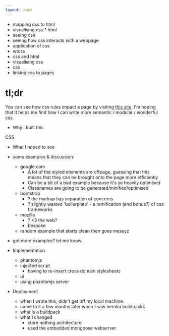 ```yaml
---
layout: post
---
```


* mapping css to html
* visualising css * html
* seeing css
* seeing how css interacts with a webpage
* application of css
* wtcss
* css and html
* visualising css
* css
* linking css to pages

# tl;dr

You can see how css rules impact a page by visiting [this site][wtcss].  I'm hoping that it helps me find how I can write more semantic / modular / wonderful css.

* Why I built this

CSS 

* What I hoped to see

* some examples & discussion:
	- google.com
		- A lot of the styled elements are offpage, guessing that this means that they can be brought onto the page more efficiently
		- Can be a bit of a bad example because it's so heavily optimised
		- Classnames are going to be generated/minified/optimised
	- bootstrap
		- ? the markup has separation of concerns
		- ? slightly wasted 'boilerplate' - a ramification (and bonus?) of css frameworks
	- mozilla
		- ? <3 the web?
		- bespoke
	- random example that starts clean then goes messyz

 - got more examples?  let me know!

* Implementation
	- phantomjs
	- injected script
		- having to re-insert cross domain stylesheets
	- ui
	- using phantomjs server

* Deployment
	- when I wrote this, didn't get off my local machine.
	- came to it a few months later when I saw heroku buildpacks
	- what is a buildpack
	- what I changed
		- store nothing architecture
		- used the embedded mongoose webserver



[wtcss]: http://wtcss.herokuapp.com
[phantomjs]: about:blank
